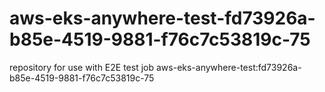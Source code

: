 # aws-eks-anywhere-test-fd73926a-b85e-4519-9881-f76c7c53819c-75
repository for use with E2E test job aws-eks-anywhere-test:fd73926a-b85e-4519-9881-f76c7c53819c-75
